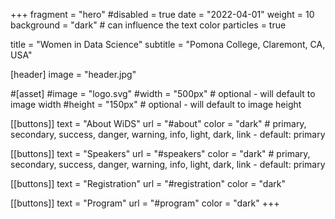 +++
fragment = "hero"
#disabled = true
date = "2022-04-01"
weight = 10
background = "dark" # can influence the text color
particles = true

title = "Women in Data Science"
subtitle = "Pomona College, Claremont, CA, USA"

[header]
  image = "header.jpg"

#[asset]
  #image = "logo.svg"
  #width = "500px" # optional - will default to image width
  #height = "150px" # optional - will default to image height

[[buttons]]
  text = "About WiDS"
  url = "#about"
  color = "dark" # primary, secondary, success, danger, warning, info, light, dark, link - default: primary
  
[[buttons]]
  text = "Speakers"
  url = "#speakers"
  color = "dark" # primary, secondary, success, danger, warning, info, light, dark, link - default: primary

[[buttons]]
  text = "Registration"
  url = "#registration"
  color = "dark"

[[buttons]]
  text = "Program"
  url = "#program"
  color = "dark"
+++
